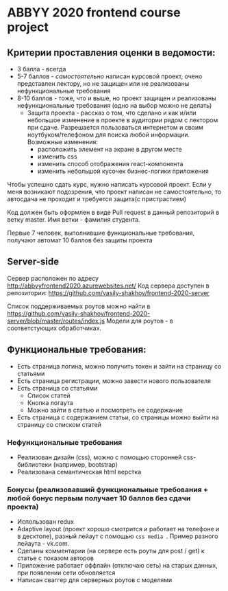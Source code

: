 # ABBYY 2020 frontend course project


## Критерии проставления оценки в ведомости:
* 3 балла - всегда
* 5-7 баллов - *самостоятельно* написан курсовой проект, очено представлен лектору, но не защищен или не реализованы нефункциональные требования
* 8-10
 баллов - тоже, что и выше, но проект защищен и реализованы нефункциональные требования (одно на выбор можно не делать)
    * Защита проекта - рассказ о том, что сделано и как и/или небольшое изменение в проекте в аудитории рядом с лектором при сдаче.
    Разрешается пользоваться интернетом и своим ноутбуком/телефоном для поиска любой информации.
      Возможные изменения: 
      * расположить элемент на экране в другом месте
      * изменить css
      * изменить способ отображения react-компонента
      * изменить небольшой кусочек бизнес-логики приложения      


Чтобы успешно сдать курс, нужно написать курсовой проект. 
Если у меня возникают подозрения, что проект написан не самостоятельно, то автосдача не проходит и требуется защита(с пристрастием)

Код должен быть оформлен в виде Pull request в данный репозиторий в ветку master. Имя ветки - фамилия студента.

Первые 7 человек, выполнившие функциональные требования, получают автомат 10 баллов без защиты проекта

## Server-side
Сервер расположен по адресу http://abbyyfrontend2020.azurewebsites.net/
Код сервера доступен в репозитории:  https://github.com/vasily-shakhov/frontend-2020-server

Список поддерживаемых роутов можно найти в https://github.com/vasily-shakhov/frontend-2020-server/blob/master/routes/index.js
Модели для роутов - в соответстующих обработчиках.


## Функциональные требования:
* Есть страница логина, можно получить токен и зайти на страницу со статьями
* Есть страница регистрации, можно завести нового пользователя
* Есть страница со статьями
    * Список статей
    * Кнопка логаута
    * Можно зайти в статью и посмотреть ее содержание
* Есть страница с содержанием статьи, со страницы можно выйти на страницу со списком статей
    
### Нефункциональные требования
* Реализован дизайн (css), можно с помощью сторонней css-библиотеки (например, bootstrap)
* Реализована семантическая html верстка

### Бонусы (реализовавший функциональные требования + любой бонус первым получает 10 баллов без сдачи проекта)
* Использован redux
* Adaptive layout (проект хорошо смотрится и работает на телефоне и в десктопе), разный лейаут с помощью `css media
`. Пример разного лейаута - vk.com.
* Сделаны комментарии (на сервере есть роуты для post / get) к статье с показом авторов 
* Приложение работает оффлайн (отключаю сеть) на старых данных, при появлении сети обновляется
* Написан сваггер для серверных роутов с моделями
